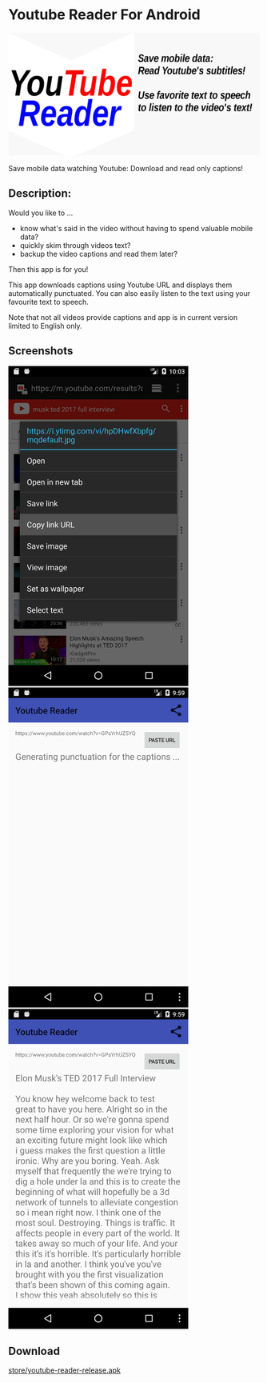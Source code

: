 # Youtube Reader For Android
![Logo](store/featured.png)

Save mobile data watching Youtube: Download and read only captions!

## Description:

Would you like to ...
- know what's said in the video without having to spend valuable mobile data?
- quickly skim through videos text?
- backup the video captions and read them later?

Then this app is for you!

This app downloads captions using Youtube URL and displays them automatically punctuated.
You can also easily listen to the text using your favourite text to speech.

Note that not all videos provide captions and app is in current version limited to English only.

## Screenshots

<img src="store/screenshots/Screenshot_1495958585.png" alt="1" width="360" height="640"><img src="store/screenshots/Screenshot_1495958362.png" alt="1" width="360" height="640"><img src="store/screenshots/Screenshot_1495958371.png" alt="1" width="360" height="640">

## Download

[store/youtube-reader-release.apk](store/youtube-reader-release.apk)
